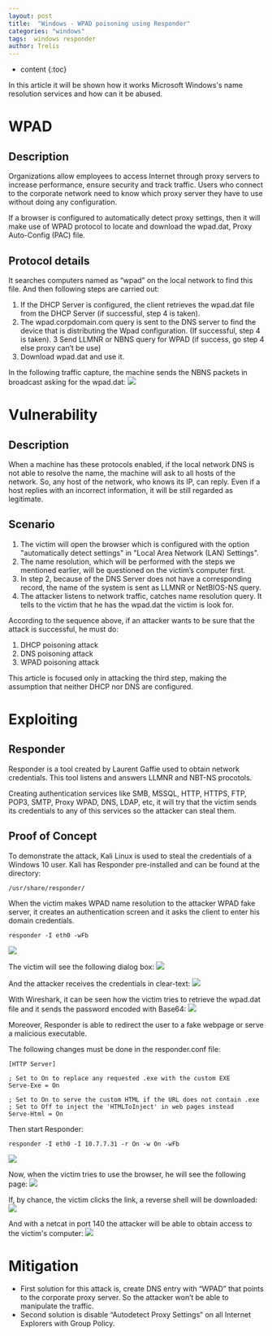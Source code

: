 ```yaml
---
layout: post
title:  "Windows - WPAD poisoning using Responder"
categories: "windows"
tags:  windows responder
author: Trelis
---
```


* content
{:toc}

In this article it will be shown how it works Microsoft Windows's name resolution services and how can it be abused.




# WPAD
## Description
Organizations allow employees to access Internet through proxy servers to increase performance, ensure security and track traffic. Users who connect to the corporate network need to know which proxy server they have to use without doing any configuration.

If a browser is configured to automatically detect proxy settings, then it will make use of WPAD protocol to locate and download the wpad.dat, Proxy Auto-Config (PAC) file. 


## Protocol details
It searches computers named as “wpad” on the local network to find this file. And then following steps are carried out:
1. If the DHCP Server is configured, the client retrieves the wpad.dat file from the DHCP Server (if successful, step 4 is taken).
2. The wpad.corpdomain.com query is sent to the DNS server to find the device that is distributing the Wpad configuration. (If successful, step 4 is taken).
3 Send LLMNR or NBNS query for WPAD (if success, go step 4 else proxy can’t be use)
4. Download wpad.dat and use it.

In the following traffic capture, the machine sends the NBNS packets in broadcast asking for the wpad.dat:
![](https://raw.githubusercontent.com/trelis24/trelis24.github.io/master/img/2018-08-03-Windows-WPAD-Poisoning-Responder/wireshark1.png)


# Vulnerability
## Description
When a machine has these protocols enabled, if the local network DNS is not able to resolve the name, the machine will ask to all hosts of the network. So, any host of the network, who knows its IP, can reply. Even if a host replies with an incorrect information, it will be still regarded as legitimate.

## Scenario
1. The victim will open the browser which is configured with the option "automatically detect settings" in "Local Area Network (LAN) Settings".
2. The name resolution, which will be performed with the steps we mentioned earlier, will be questioned on the victim’s computer first.
3. In step 2, because of the DNS Server does not have a corresponding record, the name of the system is sent as LLMNR or NetBIOS-NS query.
4. The attacker listens to network traffic, catches name resolution query. It tells to the victim that he has the wpad.dat the victim is look for.

According to the sequence above, if an attacker wants to be sure that the attack is successful, he must do:
1. DHCP poisoning attack
2. DNS poisoning attack
3. WPAD poisoning attack

This article is focused only in attacking the third step, making the assumption that neither DHCP nor DNS are configured.


# Exploiting
## Responder
Responder is a tool created by Laurent Gaffie used to obtain network credentials. This tool listens and answers LLMNR and NBT-NS procotols. 

Creating authentication services like SMB, MSSQL, HTTP, HTTPS, FTP, POP3, SMTP, Proxy WPAD, DNS, LDAP, etc, it will try that the victim sends its credentials to any of this services so the attacker can steal them. 

## Proof of Concept
To demonstrate the attack, Kali Linux is used to steal the credentials of a Windows 10 user. Kali has Responder pre-installed and can be found at the directory:
```
/usr/share/responder/
```

When the victim makes WPAD name resolution to the attacker WPAD fake server, it creates an authentication screen and it asks the client to enter his domain credentials. 

```
responder -I eth0 -wFb
```
![](https://raw.githubusercontent.com/trelis24/trelis24.github.io/master/img/2018-08-03-Windows-WPAD-Poisoning-Responder/responder1.PNG)

The victim will see the following dialog box:
![](https://raw.githubusercontent.com/trelis24/trelis24.github.io/master/img/2018-08-03-Windows-WPAD-Poisoning-Responder/authentication.PNG)


And the attacker receives the credentials in clear-text:
![](https://raw.githubusercontent.com/trelis24/trelis24.github.io/master/img/2018-08-03-Windows-WPAD-Poisoning-Responder/responder2.PNG)

With Wireshark, it can be seen how the victim tries to retrieve the wpad.dat file and it sends the password encoded with Base64:
![](https://raw.githubusercontent.com/trelis24/trelis24.github.io/master/img/2018-08-03-Windows-WPAD-Poisoning-Responder/wireshark2.png)



Moreover, Responder is able to redirect the user to a fake webpage or serve a malicious executable.

The following changes must be done in the responder.conf file:
```
[HTTP Server]

; Set to On to replace any requested .exe with the custom EXE
Serve-Exe = On 

; Set to On to serve the custom HTML if the URL does not contain .exe
; Set to Off to inject the 'HTMLToInject' in web pages instead
Serve-Html = On
 ```

Then start Responder:
```
responder -I eth0 -I 10.7.7.31 -r On -w On -wFb
```

![](https://raw.githubusercontent.com/trelis24/trelis24.github.io/master/img/2018-08-03-Windows-WPAD-Poisoning-Responder/responder3.PNG)


Now, when the victim tries to use the browser, he will see the following page:
![](https://raw.githubusercontent.com/trelis24/trelis24.github.io/master/img/2018-08-03-Windows-WPAD-Poisoning-Responder/malicious_website2.png)

If, by chance, the victim clicks the link, a reverse shell will be downloaded:
![](https://raw.githubusercontent.com/trelis24/trelis24.github.io/master/img/2018-08-03-Windows-WPAD-Poisoning-Responder/responder4.PNG)

And with a netcat in port 140 the attacker will be able to obtain access to the victim's computer:
![](https://raw.githubusercontent.com/trelis24/trelis24.github.io/master/img/2018-08-03-Windows-WPAD-Poisoning-Responder/shell.png)


# Mitigation
* First solution for this attack is, create DNS entry with “WPAD” that points to the corporate proxy server. So the attacker won’t be able to manipulate the traffic.
* Second solution is disable “Autodetect Proxy Settings” on all Internet Explorers with Group Policy.